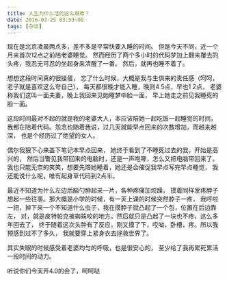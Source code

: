 ```yaml
---
title: 人生为什么活的这么艰难？
date: 2016-03-25 03:53:00
tags: [杂谈]
---
```


现在是北京凌晨两点多，差不多是平常快要入睡的时间。
但是今天不同，近一个月来首次12点之前陪老婆睡觉。
然而经历了两个多小时的代码梦加上翻来覆去的头疼，我忍无可忍的坐起身来清醒了一番。
然后，就再也睡不着了。

<!-- more -->
想想这段时间真的很操蛋，
忘了什么时候，大概是我与生俱来的责任感（呵呵，老子就是喜欢这么夸自己），
每天都很晚才能入睡，晚则4 5点，早也1 2点，
老婆称我们这叫一面夫妻，晚上我回来见她睡梦中脸一面，
早上她走之前见我睡死的脸一面。

这段时间最对不起的就是我的老婆大人，本应该陪她一起吃饭一起睡觉的时间，
我都在陪着代码。怨念也随着我说，过几天就能早点回来的次数增加，而越来越深，
也是个经历过了绝望的女人。

偶尔我狠下心来盖下笔记本早点回来，
她终于看到了不睡死过去的我，开始是高兴的，
然后当瞥见我带回来的电脑时，还是一声咆哮，怎么又把电脑带回来了。
我也只能无奈的笑笑，想要先陪她睡着，她还是会催促我早点写完早点睡觉，
我还能说什么呢，唯有起身草代码到2点半。

最近不知道为什么左边后脑勺肿起来一片，各种疼痛加烦躁，
摸着同样发疼脖子想起一些往事。那大概是小学的时候，有一天上课的时候突然脖子一疼，
我呼啦一把，掉下来一个不知道什么虫子，我在摸脖子就凸起了一个包，位置在后边靠左，
对，就是皮特帕克被蜘蛛咬的地方。然后就只是凸起了一块也不疼，这么多年回去了，
终于随着这次头肿有了反应，刚又摸了下，哎呦，卧槽，疼。所以我预感到过不了多久，
我就要穿上紧身衣去拯救世界了。

其实失眠的时候感受着老婆均匀的呼吸，也是很安心的，
至少给了我再累死累活一段时间的动力。

听说你们今天开4.0的会了，呵呵哒

